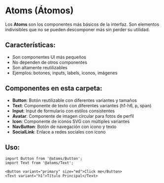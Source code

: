# Atoms (Átomos)

Los **Atoms** son los componentes más básicos de la interfaz. Son elementos indivisibles que no se pueden descomponer más sin perder su utilidad.

## Características:

- Son componentes UI más pequeños
- No dependen de otros componentes
- Son altamente reutilizables
- Ejemplos: botones, inputs, labels, iconos, imágenes

## Componentes en esta carpeta:

- **Button**: Botón reutilizable con diferentes variantes y tamaños
- **Text**: Componente de texto con diferentes variantes (h1-h6, p, span)
- **Input**: Input de formulario con estilos consistentes
- **Avatar**: Componente de imagen circular para fotos de perfil
- **Icon**: Componente de iconos SVG con múltiples variantes
- **NavButton**: Botón de navegación con icono y texto
- **SocialLink**: Enlace a redes sociales con icono

## Uso:

```tsx
import Button from '@atoms/Button';
import Text from '@atoms/Text';

<Button variant="primary" size="md">Click me</Button>
<Text variant="h1">Título Principal</Text>
```
